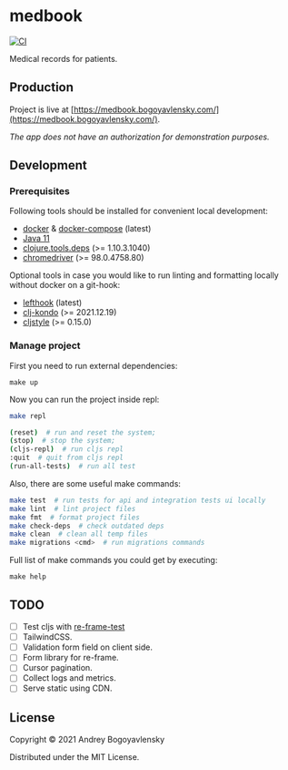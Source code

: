 # medbook

[![CI](https://github.com/abogoyavlensky/medbook/actions/workflows/deploy.yaml/badge.svg?branch=master)](https://github.com/abogoyavlensky/medbook/actions/workflows/deploy.yaml)

Medical records for patients.

## Production

Project is live at [https://medbook.bogoyavlensky.com/](https://medbook.bogoyavlensky.com/).

*The app does not have an authorization for demonstration purposes.*

## Development

### Prerequisites

Following tools should be installed for convenient local development:

- [docker](https://www.docker.com/) & [docker-compose](https://docs.docker.com/compose/install/) (latest)
- [Java 11](https://adoptopenjdk.net/)
- [clojure.tools.deps](https://github.com/clojure/tools.deps.alpha) (>= 1.10.3.1040)
- [chromedriver](https://sites.google.com/a/chromium.org/chromedriver/downloads) (>= 98.0.4758.80)

Optional tools in case you would like to run linting and formatting locally without docker on a git-hook:

- [lefthook](https://github.com/evilmartians/lefthook) (latest)
- [clj-kondo](https://github.com/clj-kondo/clj-kondo) (>= 2021.12.19)
- [cljstyle](https://github.com/greglook/cljstyle) (>= 0.15.0)

### Manage project

First you need to run external dependencies:

```shell
make up
```

Now you can run the project inside repl:

```bash
make repl

(reset)  # run and reset the system;
(stop)  # stop the system;
(cljs-repl)  # run cljs repl
:quit  # quit from cljs repl
(run-all-tests)  # run all test
```

Also, there are some useful make commands: 

```bash
make test  # run tests for api and integration tests ui locally
make lint  # lint project files
make fmt  # format project files
make check-deps  # check outdated deps
make clean  # clean all temp files
make migrations <cmd>  # run migrations commands
```

Full list of make commands you could get by executing:

```shell
make help
```


## TODO
- [ ] Test cljs with [re-frame-test](https://github.com/day8/re-frame-test)
- [ ] TailwindCSS.
- [ ] Validation form field on client side.
- [ ] Form library for re-frame.
- [ ] Cursor pagination.
- [ ] Collect logs and metrics.
- [ ] Serve static using CDN.

## License

Copyright © 2021 Andrey Bogoyavlensky

Distributed under the MIT License.
